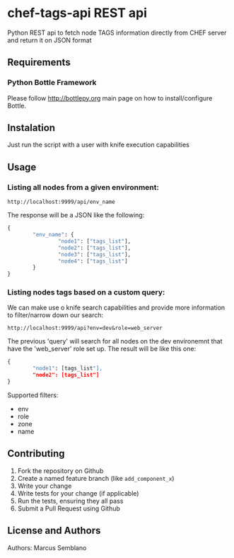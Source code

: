 chef-tags-api REST api
======================

Python REST api to fetch node TAGS information directly from CHEF server and return it on JSON format

Requirements
------------

### Python Bottle Framework

Please follow http://bottlepy.org main page on how to install/configure Bottle.

Instalation
-----------

Just run the script with a user with knife execution capabilities

Usage
-----

### Listing all nodes from a given environment:

``` 
http://localhost:9999/api/env_name
```

The response will be a JSON like the following:

``` Python
{
        "env_name": {
                "node1": ["tags_list"],
                "node2": ["tags_list"],
                "node3": ["tags_list"],
                "node4": ["tags_list"]          
        }
}
```

### Listing nodes tags based on a custom query:

We can make use o knife search capabilities and provide more information to filter/narrow down our search:

```
http://localhost:9999/api?env=dev&role=web_server
```

The previous 'query' will search for all nodes on the dev environemnt that have the 'web_server' role set up. The result will be like this one:

``` Python
{
        "node1": [tags_list"],
        "node2": [tags_list"]
}
```

Supported filters:

* env
* role
* zone
* name

Contributing
------------

1. Fork the repository on Github
2. Create a named feature branch (like `add_component_x`)
3. Write your change
4. Write tests for your change (if applicable)
5. Run the tests, ensuring they all pass
6. Submit a Pull Request using Github

License and Authors
-------------------

Authors: Marcus Semblano 
